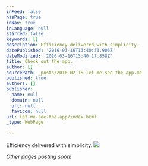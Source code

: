 ```yaml
---
inFeed: false
hasPage: true
inNav: true
inLanguage: null
starred: false
keywords: []
description: Efficiency delivered with simplicity.
datePublished: '2016-03-16T13:40:33.906Z'
dateModified: '2016-03-16T13:40:17.858Z'
title: Check out the app.
author: []
sourcePath: _posts/2016-02-15-let-me-see-the-app.md
published: true
authors: []
publisher:
  name: null
  domain: null
  url: null
  favicon: null
url: let-me-see-the-app/index.html
_type: WebPage

---
```

Efficiency delivered with simplicity.
![](https://the-grid-user-content.s3-us-west-2.amazonaws.com/c85cb0f7-93c1-4d46-9d66-19ff392cad14.jpg)

_Other pages posting soon!_